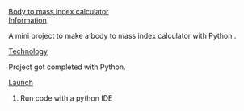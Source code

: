 <ins>Body to mass index calculator</ins><br>
<ins>Information</ins><br>

 A mini project to make a body to mass index calculator with Python .<br>
  
<ins>Technology</ins><br>
  
Project got completed with Python. <br>
  
<ins>Launch</ins><br>
1. Run code with a python IDE

